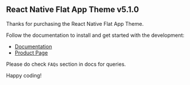## React Native Flat App Theme v5.1.0

Thanks for purchasing the React Native Flat App Theme.

Follow the documentation to install and get started with the development:

-   [Documentation](http://strapmobile.com/docs/react-native-flat-app-theme/master/)
-   [Product Page](http://strapmobile.com/react-native-flat-app-theme/)

Please do check `FAQs` section in docs for queries.

Happy coding!
